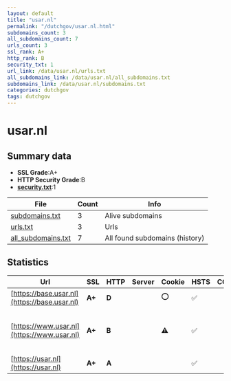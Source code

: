 ```yaml
---
layout: default
title: "usar.nl"
permalink: "/dutchgov/usar.nl.html"
subdomains_count: 3
all_subdomains_count: 7
urls_count: 3
ssl_rank: A+
http_rank: B
security_txt: 1
url_link: /data/usar.nl/urls.txt
all_subdomains_link: /data/usar.nl/all_subdomains.txt
subdomains_link: /data/usar.nl/subdomains.txt
categories: dutchgov
tags: dutchgov
---
```



# usar.nl
## Summary data


 - **SSL Grade**:A+
 - **HTTP Security Grade**:B
 - **[security.txt](https://www.digitaleoverheid.nl/nieuws/standaard-security-txt-nu-verplicht-voor-overheid/)**:1


| File       | Count | Info |
|------------|-------|------|
|[subdomains.txt](/DutchGovScope/data/usar.nl/subdomains.txt)|3|Alive subdomains|
|[urls.txt](/DutchGovScope/data/usar.nl/urls.txt)|3|Urls|
|[all_subdomains.txt](/DutchGovScope/data/usar.nl/all_subdomains.txt)|7|All found subdomains (history)|


## Statistics


| Url | SSL | HTTP | Server | Cookie | HSTS | CORS | CTO | CSP | XFO | XXP | RP |FP| Tech |Title |
|--------|-------|-------|------|------|------|------|------|------|------|------|------|------|------|------|
|[https://base.usar.nl](https://base.usar.nl)| **A+**| **D**||:o: |:white_check_mark: | | | | | | :white_check_mark: | |HSTS|Redirecting to h...|
|[https://www.usar.nl](https://www.usar.nl)| **A+**| **B**||:warning: |:white_check_mark: | | | | :white_check_mark: | :white_check_mark: | :white_check_mark: | |HSTS MySQL PHP WP Rocket WPML:4.6.11 WordPress:6.5.4 Yoast SEO:22.9|Home - USAR|
|[https://usar.nl](https://usar.nl)| **A+**| **A**|| |:white_check_mark: | | | | :white_check_mark: | :white_check_mark: | :white_check_mark: | |HSTS||

